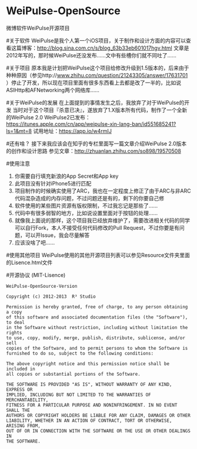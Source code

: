 WeiPulse-OpenSource
===================

微博软件WeiPulse开源项目

#关于软件
WeiPulse是我个人第一个iOS项目，关于制作和设计方面的内容可以查看这篇博客：http://blog.sina.com.cn/s/blog_63b33eb601017hgv.html
文章是2012年写的，那时候WeiPulse还没发布……文中有些槽你们就不同吐了……

#关于项目
原本我是计划把WeiPulse这个项目给修改升级到1.5版本的，后来由于种种原因（参见http://www.zhihu.com/question/21243305/answer/17631701 ）停止了开发，所以现在项目里面有很多东西看上去都是改了一半的，比如说ASIHttp和AFNetworking两个网络库……

#关于WeiPulse的发展
在上面提到的事情发生之后，我放弃了对于WeiPulse的开发
当时对于这个项目『杀意已决』，遂放弃了1.X版本所有代码，制作了一个全新的WeiPulse 2.0
WeiPulse2已发布：https://itunes.apple.com/cn/app/weipulse-xin-lang-ban/id551685241?ls=1&mt=8
试用地址：https://app.io/w4rmIJ

#还有啥？
接下来我应该会在知乎的专栏里面写一篇文章介绍WeiPulse 2.0版本的创作和设计思路
参见文章：http://zhuanlan.zhihu.com/so898/19570508

#使用注意
1. 你需要自行填充新浪的App Secret和App key
2. 此项目没有针对iPhone5进行匹配
3. 项目制作的时候确实使用了ARC，我也在一定程度上修正了由于ARC与非ARC代码混杂造成的内存问题，不过问题还是有的，剩下的你要自己修
4. 软件使用的某些图片资源有版权限制，不过我忘记是那些了……
5. 代码中有很多弱智的地方，比如说设置里面对于按钮的处理……
6. 就像我上面说的那样，这个项目我已经放弃维护了，需要改进相关代码的同学可以自行Fork，本人不接受任何代码修改的Pull Request，不过你要是有问题，可以开Issue，我会尽量解答
7. 应该没啥了吧……

#使用其他项目
WeiPulse使用的其他开源项目列表可以参见Resource文件夹里面的Lisence.html文件

#开源协议 (MIT-Lisence)

    WeiPulse-OpenSource-Version
    
    Copyright (c) 2012-2013  R³ Studio
    
    Permission is hereby granted, free of charge, to any person obtaining a copy
    of this software and associated documentation files (the "Software"), to deal
    in the Software without restriction, including without limitation the rights
    to use, copy, modify, merge, publish, distribute, sublicense, and/or sell
    copies of the Software, and to permit persons to whom the Software is
    furnished to do so, subject to the following conditions:
    
    The above copyright notice and this permission notice shall be included in
    all copies or substantial portions of the Software.
    
    THE SOFTWARE IS PROVIDED "AS IS", WITHOUT WARRANTY OF ANY KIND, EXPRESS OR
    IMPLIED, INCLUDING BUT NOT LIMITED TO THE WARRANTIES OF MERCHANTABILITY,
    FITNESS FOR A PARTICULAR PURPOSE AND NONINFRINGEMENT. IN NO EVENT SHALL THE
    AUTHORS OR COPYRIGHT HOLDERS BE LIABLE FOR ANY CLAIM, DAMAGES OR OTHER
    LIABILITY, WHETHER IN AN ACTION OF CONTRACT, TORT OR OTHERWISE, ARISING FROM,
    OUT OF OR IN CONNECTION WITH THE SOFTWARE OR THE USE OR OTHER DEALINGS IN
    THE SOFTWARE.
